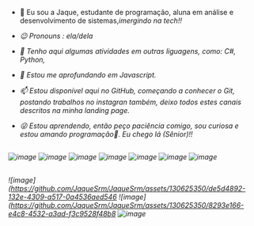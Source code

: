 - 👋 Eu sou a Jaque, estudante de programação, aluna em análise e desenvolvimento de sistemas,<i>imergindo na tech<i/>!!
- 😉 Pronouns : ela/dela
- 👀 Tenho aqui algumas atividades em outras liguagens, como: C#, Python, 
- 🌱 Estou me aprofundando em Javascript.
- 📫 Estou disponível aqui no GitHub, começando a conhecer o Git, postando trabalhos no instagran também, deixo todos estes canais descritos na minha landing page.
- 😜 Estou aprendendo, então peço paciência comigo, sou curiosa e estou amando programação💖. Eu chego lá (Sênior)!!

  ##

![image](https://github.com/JaqueSrm/JaqueSrm/assets/130625350/c1414119-5413-42cb-816a-03947dc176b1)
![image](https://github.com/JaqueSrm/JaqueSrm/assets/130625350/c5681aa9-1a6c-4b28-922a-a5ddf7a57420)
![image](https://github.com/JaqueSrm/JaqueSrm/assets/130625350/cbc91156-f911-4247-b73a-dcba0ffb1771)
![image](https://github.com/JaqueSrm/JaqueSrm/assets/130625350/21a85c09-689c-4d4c-90a4-749bdc325615)
![image](https://github.com/JaqueSrm/JaqueSrm/assets/130625350/a334b474-62c4-489e-8499-ac447403e6f8)
![image](https://github.com/JaqueSrm/JaqueSrm/assets/130625350/08255891-a255-4193-a8dd-1fe840ae1ab0)
![image](https://github.com/JaqueSrm/JaqueSrm/assets/130625350/33df088b-5633-4172-a9a2-0afe36eef8ac)

##

![image](https://github.com/JaqueSrm/JaqueSrm/assets/130625350/de5d4892-132e-4309-a517-0a4536aed546
![image](https://github.com/JaqueSrm/JaqueSrm/assets/130625350/8293e166-e4c8-4532-a3ad-f3c9528f48b8
![image](https://github.com/JaqueSrm/JaqueSrm/assets/130625350/0a95c6f2-4a63-4762-9d68-d1c6df5afe4c)





















